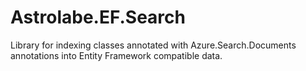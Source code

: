 # Astrolabe.EF.Search

Library for indexing classes annotated with Azure.Search.Documents annotations into Entity Framework compatible data.



